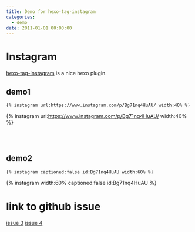 ```yaml
---
title: Demo for hexo-tag-instagram
categories:
  - demo
date: 2011-01-01 00:00:00
---
```

# Instagram

[hexo-tag-instagram](https://github.com/tea3/hexo-tag-instagram) is a nice hexo plugin.


## demo1

```
{% instagram url:https://www.instagram.com/p/Bg71nq4HuAU/ width:40% %}
```

{% instagram url:https://www.instagram.com/p/Bg71nq4HuAU/ width:40% %}


<br> <br>

## demo2

```
{% instagram captioned:false id:Bg71nq4HuAU width:60% %}
```

{% instagram width:60% captioned:false id:Bg71nq4HuAU %}

# link to github issue

[issue 3](https://github.com/tea3/hexo-tag-instagram/issues/3)
[issue 4](https://github.com/tea3/hexo-tag-instagram/pull/4)
